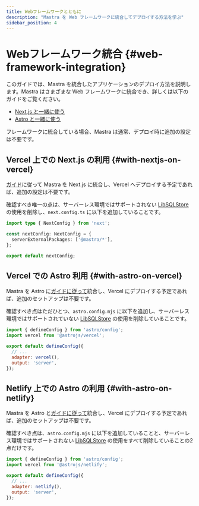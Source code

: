 ```yaml
---
title: Webフレームワークとともに
description: "Mastra を Web フレームワークに統合してデプロイする方法を学ぶ"
sidebar_position: 4
---
```


# Webフレームワーク統合 \{#web-framework-integration\}

このガイドでは、Mastra を統合したアプリケーションのデプロイ方法を説明します。Mastra はさまざまな Web フレームワークに統合でき、詳しくは以下のガイドをご覧ください。

* [Next.js と一緒に使う](/docs/frameworks/web-frameworks/next-js)
* [Astro と一緒に使う](/docs/frameworks/web-frameworks/astro)

フレームワークに統合している場合、Mastra は通常、デプロイ時に追加の設定は不要です。

## Vercel 上での Next.js の利用 \{#with-nextjs-on-vercel\}

[ガイド](/docs/frameworks/web-frameworks/next-js)に従って Mastra を Next.js に統合し、Vercel へデプロイする予定であれば、追加の設定は不要です。

確認すべき唯一の点は、サーバーレス環境ではサポートされない [LibSQLStore](/docs/reference/storage/libsql) の使用を削除し、`next.config.ts` に以下を追加していることです。

```typescript {4} filename="next.config.ts" showLineNumbers copy
import type { NextConfig } from 'next';

const nextConfig: NextConfig = {
  serverExternalPackages: ['@mastra/*'],
};

export default nextConfig;
```

## Vercel での Astro 利用 \{#with-astro-on-vercel\}

Mastra を Astro に[ガイドに従って](/docs/frameworks/web-frameworks/astro)統合し、Vercel にデプロイする予定であれば、追加のセットアップは不要です。

確認すべき点はただひとつ、`astro.config.mjs` に以下を追加し、サーバーレス環境ではサポートされていない [LibSQLStore](/docs/reference/storage/libsql) の使用を削除していることです。

```javascript {2,6,7} filename="astro.config.mjs" showLineNumbers copy
import { defineConfig } from 'astro/config';
import vercel from '@astrojs/vercel';

export default defineConfig({
  // ...
  adapter: vercel(),
  output: 'server',
});
```

## Netlify 上での Astro の利用 \{#with-astro-on-netlify\}

Mastra を Astro と[ガイドに従って](/docs/frameworks/web-frameworks/astro)統合し、Vercel にデプロイする予定であれば、追加のセットアップは不要です。

確認すべき点は、`astro.config.mjs` に以下を追加していることと、サーバーレス環境ではサポートされない [LibSQLStore](/docs/reference/storage/libsql) の使用をすべて削除していることの2点だけです。

```javascript {2,6,7} filename="astro.config.mjs" showLineNumbers copy
import { defineConfig } from 'astro/config';
import vercel from '@astrojs/netlify';

export default defineConfig({
  // ...
  adapter: netlify(),
  output: 'server',
});
```
